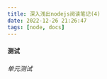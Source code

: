```yaml
---
title: 深入浅出nodejs阅读笔记(4)
date: 2022-12-26 21:26:47
tags: [node, docs]
---
```


#### 测试

###### 单元测试
